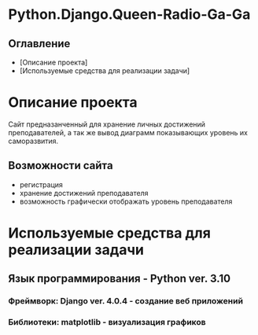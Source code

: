 # Python.Django.Queen-Radio-Ga-Ga
## Оглавление
+ [Описание проекта]
+ [Используемые средства для реализации задачи]

# Описание проекта
Сайт предназанченный для хранение личных достижений преподавателей, 
а так же вывод диаграмм показывающих уровень их саморазвития.
## Возможности сайта 
+ регистрация 
+ хранение достижений преподавателя
+ возможность графически отображать уровень преподавателя

# Используемые средства для реализации задачи
## Язык программирования - Python ver. 3.10
### Фреймворк: Django ver. 4.0.4 - создание веб приложений
### Библиотеки: matplotlib - визуализация графиков
